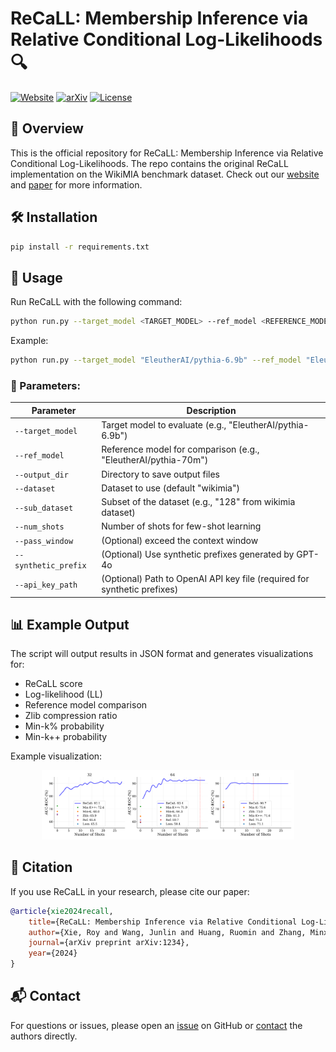 # ReCaLL: Membership Inference via Relative Conditional Log-Likelihoods 🔍

[![Website](https://img.shields.io/badge/Website-Project%20Page-yellow)](https://royxie.com/recall-project-page)
[![arXiv](https://img.shields.io/badge/arXiv-2404.02936-b31b1b.svg)](https://arxiv.org/abs/2404.02936)
[![License](https://img.shields.io/badge/License-Apache%202.0-blue.svg)](https://opensource.org/licenses/Apache-2.0)


## 📝 Overview
This is the official repository for ReCaLL: Membership Inference via Relative Conditional Log-Likelihoods. The repo contains the original ReCaLL implementation on the WikiMIA benchmark dataset. Check out our [website](https://royxie.com/recall-project-page/) and [paper](https://arxiv.org/abs/2404.02936) for more information.

## 🛠 Installation
   ```bash
   pip install -r requirements.txt
   ```

## 🚀 Usage

Run ReCaLL with the following command:

```bash
python run.py --target_model <TARGET_MODEL> --ref_model <REFERENCE_MODEL> --output_dir <OUTPUT_PATH> --dataset <DATASET> --sub_dataset <SUB_DATASET> --num_shots <NUM_SHOTS>
```

Example:
```bash
python run.py --target_model "EleutherAI/pythia-6.9b" --ref_model "EleutherAI/pythia-70m" --output_dir ./output --dataset "wikimia" --sub_dataset "128" --num_shots 7
```

### 🔧 Parameters:

| Parameter | Description                                                              |
|-----------|--------------------------------------------------------------------------|
| `--target_model` | Target model to evaluate (e.g., "EleutherAI/pythia-6.9b")                |
| `--ref_model` | Reference model for comparison (e.g., "EleutherAI/pythia-70m")           |
| `--output_dir` | Directory to save output files                                           |
| `--dataset` | Dataset to use (default "wikimia")                                       |
| `--sub_dataset` | Subset of the dataset (e.g., "128" from wikimia dataset)                 |
| `--num_shots` | Number of shots for few-shot learning                                    |
| `--pass_window` | (Optional) exceed the context window                                     |
| `--synthetic_prefix` | (Optional) Use synthetic prefixes generated by GPT-4o                    |
| `--api_key_path` | (Optional) Path to OpenAI API key file (required for synthetic prefixes) |

## 📊 Example Output

The script will output results in JSON format and generates visualizations for:

- ReCaLL score
- Log-likelihood (LL)
- Reference model comparison
- Zlib compression ratio
- Min-k% probability
- Min-k++ probability

Example visualization:

<p align="center">
  <img src="/out/example.png" width="80%" height="80%">
</p>

## 🌟 Citation

If you use ReCaLL in your research, please cite our paper:

```bibtex
@article{xie2024recall,
    title={ReCaLL: Membership Inference via Relative Conditional Log-Likelihoods},
    author={Xie, Roy and Wang, Junlin and Huang, Ruomin and Zhang, Minxing and Ge, Rong and Pei, Jian and Gong, Neil Zhenqiang and Dhingra, Bhuwan},
    journal={arXiv preprint arXiv:1234},
    year={2024}
}
```

## 📬 Contact

For questions or issues, please open an [issue](https://github.com/ruoyuxie/recall/issues) on GitHub or [contact](https://royxie.com/) the authors directly.

